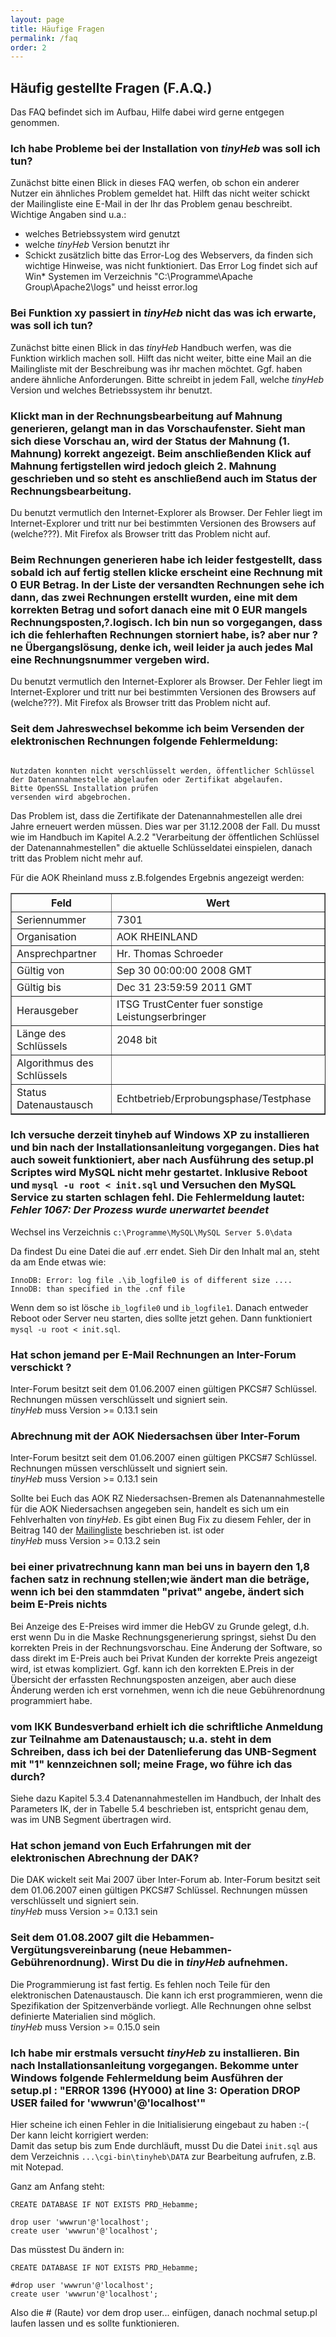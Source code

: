 ```yaml
---
layout: page
title: Häufige Fragen
permalink: /faq
order: 2
---
```


## Häufig gestellte Fragen (F.A.Q.)

Das FAQ befindet sich im Aufbau, Hilfe dabei wird gerne entgegen genommen.

### Ich habe Probleme bei der Installation von _tinyHeb_ was soll ich tun?

Zunächst bitte einen Blick in dieses FAQ werfen, ob schon ein anderer Nutzer ein ähnliches Problem gemeldet hat. Hilft das nicht weiter schickt der Mailingliste eine E-Mail in der Ihr das Problem genau beschreibt. Wichtige Angaben sind u.a.:  

*   welches Betriebssystem wird genutzt
*   welche _tinyHeb_ Version benutzt ihr
*   Schickt zusätzlich bitte das Error-Log des Webservers, da finden sich wichtige Hinweise, was nicht funktioniert. Das Error Log findet sich auf Win* Systemen im Verzeichnis "C:\Programme\Apache Group\Apache2\logs" und heisst error.log

### Bei Funktion xy passiert in _tinyHeb_ nicht das was ich erwarte, was soll ich tun?

Zunächst bitte einen Blick in das _tinyHeb_ Handbuch werfen, was die Funktion wirklich machen soll. Hilft das nicht weiter, bitte eine Mail an die Mailingliste mit der Beschreibung was ihr machen möchtet. Ggf. haben andere ähnliche Anforderungen. Bitte schreibt in jedem Fall, welche _tinyHeb_ Version und welches Betriebssystem ihr benutzt.

### Klickt man in der Rechnungsbearbeitung auf Mahnung generieren, gelangt man in das Vorschaufenster. Sieht man sich diese Vorschau an, wird der Status der Mahnung (1\. Mahnung) korrekt angezeigt. Beim anschließenden Klick auf Mahnung fertigstellen wird jedoch gleich 2\. Mahnung geschrieben und so steht es anschließend auch im Status der Rechnungsbearbeitung.

Du benutzt vermutlich den Internet-Explorer als Browser. Der Fehler liegt im Internet-Explorer und tritt nur bei bestimmten Versionen des Browsers auf (welche???). Mit Firefox als Browser tritt das Problem nicht auf.

### Beim Rechnungen generieren habe ich leider festgestellt, dass sobald ich auf fertig stellen klicke erscheint eine Rechnung mit 0 EUR Betrag. In der Liste der versandten Rechnungen sehe ich dann, das zwei Rechnungen erstellt wurden, eine mit dem korrekten Betrag und sofort danach eine mit 0 EUR mangels Rechnungsposten,?.logisch. Ich bin nun so vorgegangen, dass ich die fehlerhaften Rechnungen storniert habe, is? aber nur ?ne Übergangslösung, denke ich, weil leider ja auch jedes Mal eine Rechnungsnummer vergeben wird.

Du benutzt vermutlich den Internet-Explorer als Browser. Der Fehler liegt im Internet-Explorer und tritt nur bei bestimmten Versionen des Browsers auf (welche???). Mit Firefox als Browser tritt das Problem nicht auf.

### Seit dem Jahreswechsel bekomme ich beim Versenden der elektronischen Rechnungen folgende Fehlermeldung:

<code>
Nutzdaten konnten nicht verschlüsselt werden, öffentlicher Schlüssel der Datenannahmestelle abgelaufen oder Zertifikat abgelaufen.  
Bitte OpenSSL Installation prüfen  
versenden wird abgebrochen.
</code>

Das Problem ist, dass die Zertifikate der Datenannahmestellen alle drei Jahre erneuert werden müssen. Dies war per 31.12.2008 der Fall. Du musst wie im Handbuch im Kapitel A.2.2 "Verarbeitung der öffentlichen Schlüssel der Datenannahmestellen" die aktuelle Schlüsseldatei einspielen, danach tritt das Problem nicht mehr auf.

Für die AOK Rheinland muss z.B.folgendes Ergebnis angezeigt werden:

<table border="1" style="empty-cells: show">

<tbody>

<tr>

<th>Feld</th>

<th>Wert</th>

</tr>

<tr>

<td>Seriennummer</td>

<td style="vertical-align:top">7301</td>

</tr>

<tr>

<td>Organisation</td>

<td style="vertical-align:top">AOK RHEINLAND</td>

</tr>

<tr>

<td>Ansprechpartner</td>

<td style="vertical-align:top">Hr. Thomas Schroeder</td>

</tr>

<tr>

<td>Gültig von</td>

<td>Sep 30 00:00:00 2008 GMT</td>

</tr>

<tr>

<td>Gültig bis</td>

<td>Dec 31 23:59:59 2011 GMT</td>

</tr>

<tr>

<td>Herausgeber</td>

<td>ITSG TrustCenter fuer sonstige Leistungserbringer</td>

</tr>

<tr>

<td>Länge des Schlüssels</td>

<td>2048 bit</td>

</tr>

<tr>

<td>Algorithmus des Schlüssels</td>

</tr>

<tr>

<td>Status Datenaustausch</td>

<td>Echtbetrieb/Erprobungsphase/Testphase</td>

</tr>

</tbody>

</table>

### Ich versuche derzeit tinyheb auf Windows XP zu installieren und bin nach der Installationsanleitung vorgegangen. Dies hat auch soweit funktioniert, aber nach Ausführung des setup.pl Scriptes wird MySQL nicht mehr gestartet. Inklusive Reboot und `mysql -u root < init.sql` und Versuchen den MySQL Service zu starten schlagen fehl. Die Fehlermeldung lautet: *Fehler 1067: Der Prozess wurde unerwartet beendet*

Wechsel ins Verzeichnis `c:\Programme\MySQL\MySQL Server 5.0\data`

Da findest Du eine Datei die auf .err endet. Sieh Dir den Inhalt mal an, steht da am Ende etwas wie:

    InnoDB: Error: log file .\ib_logfile0 is of different size ....  
    InnoDB: than specified in the .cnf file

Wenn dem so ist lösche `ib_logfile0` und `ib_logfile1`. Danach entweder Reboot oder Server neu starten, dies sollte jetzt gehen. Dann funktioniert `mysql -u root < init.sql`.

### Hat schon jemand per E-Mail Rechnungen an Inter-Forum verschickt ?

Inter-Forum besitzt seit dem 01.06.2007 einen gültigen PKCS#7 Schlüssel. Rechnungen müssen verschlüsselt und signiert sein.  
_tinyHeb_ muss Version >= 0.13.1 sein

### Abrechnung mit der AOK Niedersachsen über Inter-Forum

Inter-Forum besitzt seit dem 01.06.2007 einen gültigen PKCS#7 Schlüssel. Rechnungen müssen verschlüsselt und signiert sein.  
_tinyHeb_ muss Version >= 0.13.1 sein

Sollte bei Euch das AOK RZ Niedersachsen-Bremen als Datenannahmestelle für die AOK Niedersachsen angegeben sein, handelt es sich um ein Fehlverhalten von _tinyHeb_. Es gibt einen Bug Fix zu diesem Fehler, der in Beitrag 140 der [Mailingliste](https://lists.launchpad.net/tinouheb/) beschrieben ist. ist oder  
_tinyHeb_ muss Version >= 0.13.2 sein

### bei einer privatrechnung kann man bei uns in bayern den 1,8 fachen satz in rechnung stellen;wie ändert man die beträge, wenn ich bei den stammdaten "privat" angebe, ändert sich beim E-Preis nichts

Bei Anzeige des E-Preises wird immer die HebGV zu Grunde gelegt, d.h. erst wenn Du in die Maske Rechnungsgenerierung springst, siehst Du den korrekten Preis in der Rechnungsvorschau. Eine Änderung der Software, so dass direkt im E-Preis auch bei Privat Kunden der korrekte Preis angezeigt wird, ist etwas kompliziert. Ggf. kann ich den korrekten E.Preis in der Übersicht der erfassten Rechnungsposten anzeigen, aber auch diese Änderung werden ich erst vornehmen, wenn ich die neue Gebührenordnung programmiert habe.

### vom IKK Bundesverband erhielt ich die schriftliche Anmeldung zur Teilnahme am Datenaustausch; u.a. steht in dem Schreiben, dass ich bei der Datenlieferung das UNB-Segment mit "1" kennzeichnen soll; meine Frage, wo führe ich das durch?

Siehe dazu Kapitel 5.3.4 Datenannahmestellen im Handbuch, der Inhalt des Parameters IK, der in Tabelle 5.4 beschrieben ist, entspricht genau dem, was im UNB Segment übertragen wird.

### Hat schon jemand von Euch Erfahrungen mit der elektronischen Abrechnung der DAK?

Die DAK wickelt seit Mai 2007 über Inter-Forum ab. Inter-Forum besitzt seit dem 01.06.2007 einen gültigen PKCS#7 Schlüssel. Rechnungen müssen verschlüsselt und signiert sein.  
_tinyHeb_ muss Version >= 0.13.1 sein

### Seit dem 01.08.2007 gilt die Hebammen-Vergütungsvereinbarung (neue Hebammen-Gebührenordnung). Wirst Du die in _tinyHeb_ aufnehmen.

Die Programmierung ist fast fertig. Es fehlen noch Teile für den elektronischen Datenaustausch. Die kann ich erst programmieren, wenn die Spezifikation der Spitzenverbände vorliegt. Alle Rechnungen ohne selbst definierte Materialien sind möglich.  
_tinyHeb_ muss Version >= 0.15.0 sein

### Ich habe mir erstmals versucht _tinyHeb_ zu installieren. Bin nach Installationsanleitung vorgegangen. Bekomme unter Windows folgende Fehlermeldung beim Ausführen der setup.pl : "ERROR 1396 (HY000) at line 3: Operation DROP USER failed for 'wwwrun'@'localhost'"

Hier scheine ich einen Fehler in die Initialisierung eingebaut zu haben :-( Der kann leicht korrigiert werden:  
Damit das setup bis zum Ende durchläuft, musst Du die Datei `init.sql` aus dem Verzeichnis `...\cgi-bin\tinyheb\DATA` zur Bearbeitung aufrufen, z.B. mit Notepad.  

Ganz am Anfang steht:  

    CREATE DATABASE IF NOT EXISTS PRD_Hebamme;  

    drop user 'wwwrun'@'localhost';  
    create user 'wwwrun'@'localhost';  

Das müsstest Du ändern in:  

    CREATE DATABASE IF NOT EXISTS PRD_Hebamme;  

    #drop user 'wwwrun'@'localhost';
    create user 'wwwrun'@'localhost';

Also die # (Raute) vor dem drop user... einfügen, danach nochmal setup.pl laufen lassen und es sollte funktionieren.

